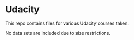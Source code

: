 # Udacity

This repo contains files for various Udacity courses taken.

No data sets are included due to size restrictions.
